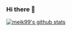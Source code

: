 ### Hi there 👋

[![meik99's github stats](https://github-readme-stats.vercel.app/api?username=meik99)](https://github.com/anuraghazra/github-readme-stats)
<!--
**meik99/meik99** is a ✨ _special_ ✨ repository because its `README.md` (this file) appears on your GitHub profile.

Here are some ideas to get you started:

- 🔭 I’m currently working on ...
- 🌱 I’m currently learning ...
- 👯 I’m looking to collaborate on ...
- 🤔 I’m looking for help with ...
- 💬 Ask me about ...
- 📫 How to reach me: ...
- 😄 Pronouns: ...
- ⚡ Fun fact: ...
-->
